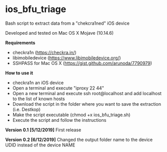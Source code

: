 # ios_bfu_triage
Bash script to extract data from a "chekcra1ned" iOS device

Developed and tested on Mac OS X Mojave (10.14.6)

<b>Requirements</b>

- checkra1n (https://checkra.in/)
- libimobiledevice (https://www.libimobiledevice.org/)
- SSHPASS for Mac OS X (https://gist.github.com/arunoda/7790979)

<b>How to use it</b>

- checkra1n an iOS device
- Open a terminal and execute "iproxy 22 44"
- Open a new terminal and execute ssh root@localhost and add localhost to the list of known hosts
- Download the script in the folder where you want to save the extraction (i.e. Destkop)
- Make the script executable (chmod +x ios_bfu_triage.sh)
- Execute the script and follow the instructions

<b>Version 0.1 [5/12/2019]</b>
First release

<b>Version 0.2 [6/12/2019]</b>
Changed the output folder name to the device UDID instead of the device NAME
